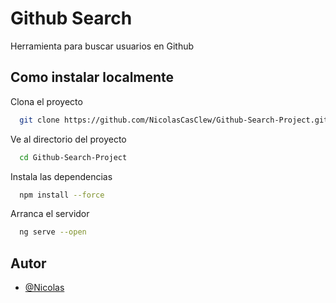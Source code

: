 # Github Search

Herramienta para buscar usuarios en Github

## Como instalar localmente

Clona el proyecto

```bash
  git clone https://github.com/NicolasCasClew/Github-Search-Project.git
```

Ve al directorio del proyecto

```bash
  cd Github-Search-Project
```

Instala las dependencias

```bash
  npm install --force
```

Arranca el servidor

```bash
  ng serve --open
```

## Autor

- [@Nicolas](https://www.github.com/nicolascasclew)
